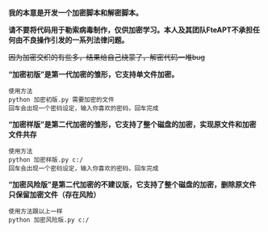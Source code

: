 **我的本意是开发一个加密脚本和解密脚本。**
    
**请不要将代码用于勒索病毒制作，仅供加密学习。本人及其团队FteAPT不承担任何由不良操作引发的一系列法律问题。**

~~因为加密交织的有些多，结果给自己绕蒙了，解密代码一堆bug~~

**“加密初版”是第一代加密的雏形，它支持单文件加密。**

    使用方法
    python 加密初版.py 需要加密的文件
    回车会出现一个密码设定，输入你喜欢的密码，回车完成


**“加密样版”是第二代加密的雏形，它支持了整个磁盘的加密，实现原文件和加密文件共存**

    使用方法
    python 加密样版.py c:/
    回车会出现一个密码设定，输入你喜欢的密码，回车完成

**“加密风险版”是第二代加密的不建议版，它支持了整个磁盘的加密，删除原文件只保留加密文件（存在风险）**

    使用方法跟以上一样
    python 加密风险版.py c:/

